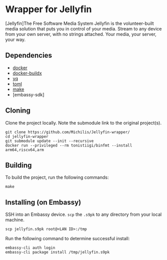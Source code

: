 # Wrapper for Jellyfin

[Jellyfin]The Free Software Media System
Jellyfin is the volunteer-built media solution that puts you in control of your media. Stream to any device from your own server, with no strings attached. Your media, your server, your way.

## Dependencies

- [docker](https://docs.docker.com/get-docker)
- [docker-buildx](https://docs.docker.com/buildx/working-with-buildx/)
- [yq](https://mikefarah.gitbook.io/yq)
- [toml](https://crates.io/crates/toml-cli)
- [make](https://www.gnu.org/software/make)
- [embassy-sdk]

## Cloning

Clone the project locally. Note the submodule link to the original project(s). 

```
git clone https://github.com/Michilis/Jellyfin-wrapper/
cd jellyfin-wrapper
git submodule update --init --recursive
docker run --privileged --rm tonistiigi/binfmt --install arm64,riscv64,arm
```

## Building

To build the project, run the following commands:

```
make
```

## Installing (on Embassy)

SSH into an Embassy device.
`scp` the `.s9pk` to any directory from your local machine.

```
scp jellyfin.s9pk root@<LAN ID>:/tmp
```

Run the following command to determine successful install:

```
embassy-cli auth login
embassy-cli package install /tmp/jellyfin.s9pk
```
